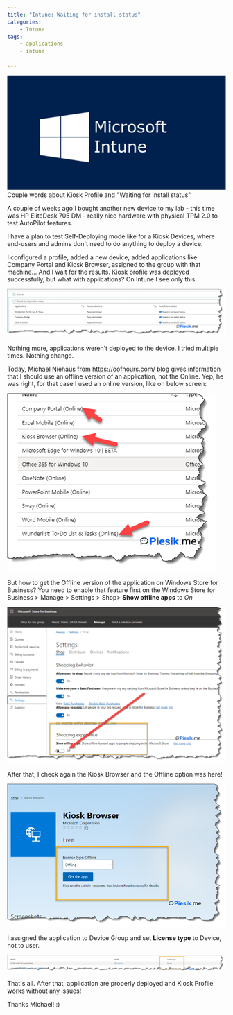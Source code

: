 ```yaml
---
title: "Intune: Waiting for install status"
categories:
    - Intune
tags:
    - applications
    - intune

---
```

![Intune: Waiting for install status](/assets/images/top_images/IntuneTOP.png)Couple words about Kiosk Profile and "Waiting for install status"

A couple of weeks ago I bought another new device to my lab - this time was HP EliteDesk 705 DM - really nice hardware with physical TPM 2.0 to test AutoPilot features. 

I have a plan to test Self-Deploying mode like for a Kiosk Devices, where end-users and admins don't need to do anything to deploy a device.

I configured a profile, added a new device, added applications like Company Portal and Kiosk Browser, assigned to the group with that machine... And I wait for the results. Kiosk profile was deployed successfully, but what with applications? On Intune I see only this:

![Intune: Waiting for install status](/assets/images/posts/WaitingForInstallationStatus-Intune/01.png)

Nothing more, applications weren't deployed to the device. I tried multiple times. Nothing change.

Today, Michael Niehaus from https://oofhours.com/ blog gives information that I should use an offline version of an application, not the Online. Yep, he was right, for that case I used an online version, like on below screen:

![Intune: Waiting for install status](/assets/images/posts/WaitingForInstallationStatus-Intune/02.png)

But how to get the Offline version of the application on Windows Store for Business? You need to enable that feature first on the Windows Store for Business > Manage > Settings > Shop> **Show offline apps** to *On*

![Intune: Waiting for install status](/assets/images/posts/WaitingForInstallationStatus-Intune/03.png)

After that, I check again the Kiosk Browser and the Offline option was here!

![Intune: Waiting for install status](/assets/images/posts/WaitingForInstallationStatus-Intune/04.png)


I assigned the application to Device Group and set **License type** to Device, not to user.

![Intune: Waiting for install status](/assets/images/posts/WaitingForInstallationStatus-Intune/05.png)

That's all. After that, application are properly deployed and Kiosk Profile works without any issues!

Thanks Michael! :)
